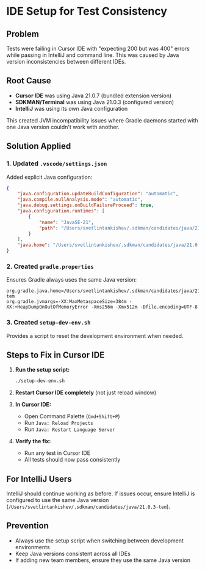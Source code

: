 # IDE Setup for Test Consistency

## Problem
Tests were failing in Cursor IDE with "expecting 200 but was 400" errors while passing in IntelliJ and command line. This was caused by Java version inconsistencies between different IDEs.

## Root Cause
- **Cursor IDE** was using Java 21.0.7 (bundled extension version)
- **SDKMAN/Terminal** was using Java 21.0.3 (configured version)
- **IntelliJ** was using its own Java configuration

This created JVM incompatibility issues where Gradle daemons started with one Java version couldn't work with another.

## Solution Applied

### 1. Updated `.vscode/settings.json`
Added explicit Java configuration:
```json
{
    "java.configuration.updateBuildConfiguration": "automatic",
    "java.compile.nullAnalysis.mode": "automatic", 
    "java.debug.settings.onBuildFailureProceed": true,
    "java.configuration.runtimes": [
        {
            "name": "JavaSE-21",
            "path": "/Users/svetlintankishev/.sdkman/candidates/java/21.0.3-tem"
        }
    ],
    "java.home": "/Users/svetlintankishev/.sdkman/candidates/java/21.0.3-tem"
}
```

### 2. Created `gradle.properties`
Ensures Gradle always uses the same Java version:
```properties
org.gradle.java.home=/Users/svetlintankishev/.sdkman/candidates/java/21.0.3-tem
org.gradle.jvmargs=-XX:MaxMetaspaceSize=384m -XX:+HeapDumpOnOutOfMemoryError -Xms256m -Xmx512m -Dfile.encoding=UTF-8
```

### 3. Created `setup-dev-env.sh`
Provides a script to reset the development environment when needed.

## Steps to Fix in Cursor IDE

1. **Run the setup script:**
   ```bash
   ./setup-dev-env.sh
   ```

2. **Restart Cursor IDE completely** (not just reload window)

3. **In Cursor IDE:**
   - Open Command Palette (`Cmd+Shift+P`)
   - Run `Java: Reload Projects`
   - Run `Java: Restart Language Server`

4. **Verify the fix:**
   - Run any test in Cursor IDE
   - All tests should now pass consistently

## For IntelliJ Users
IntelliJ should continue working as before. If issues occur, ensure IntelliJ is configured to use the same Java version (`/Users/svetlintankishev/.sdkman/candidates/java/21.0.3-tem`).

## Prevention
- Always use the setup script when switching between development environments
- Keep Java versions consistent across all IDEs
- If adding new team members, ensure they use the same Java version 